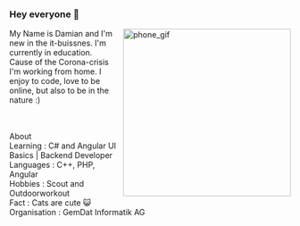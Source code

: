### Hey everyone 👋
<img align="right" src="https://landing.apruebalo.net/static/media/laptop.7bd1fa05.gif" alt="phone_gif" width="auto" height="300">

My Name is Damian and I'm new in the it-buissnes. I'm currently in education.<br>
Cause of the Corona-crisis I'm working from home. I enjoy to code, love to be online, but also to be in the nature :)

<br><br>
About <br>
 Learning : C# and Angular UI Basics | Backend Developer
 Languages : C++, PHP, Angular <br>
 Hobbies : Scout and Outdoorworkout<br>
 Fact : Cats are cute 😺<br>
 Organisation : GemDat Informatik AG
 
 
